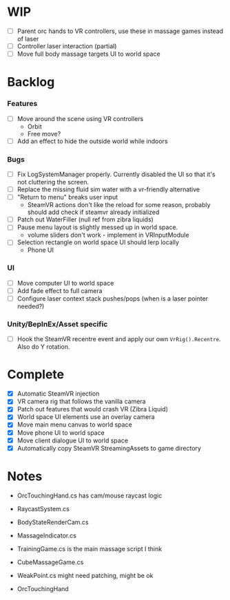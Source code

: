 ﻿# WIP

- [ ] Parent orc hands to VR controllers, use these in massage games instead of laser
- [ ] Controller laser interaction (partial)
- [ ] Move full body massage targets UI to world space

# Backlog

### Features

- [ ] Move around the scene using VR controllers
  - Orbit
  - Free move?
- [ ] Add an effect to hide the outside world while indoors

### Bugs 

- [ ] Fix LogSystemManager properly. Currently disabled the UI so that it's not cluttering the screen.
- [ ] Replace the missing fluid sim water with a vr-friendly alternative
- [ ] "Return to menu" breaks user input
  - SteamVR actions don't like the reload for some reason, probably should add check if steamvr already initialized
- [ ] Patch out WaterFiller (null ref from zibra liquids)
- [ ] Pause menu layout is slightly messed up in world space.
  - volume sliders don't work - implement in VRInputModule
- [ ] Selection rectangle on world space UI should lerp locally
  - Phone UI

### UI
 
- [ ] Move computer UI to world space
- [ ] Add fade effect to full camera
- [ ] Configure laser context stack pushes/pops (when is a laser pointer needed?)

### Unity/BepInEx/Asset specific

- [ ] Hook the SteamVR recentre event and apply our own `VrRig().Recentre`. Also do Y rotation.

# Complete

- [X] Automatic SteamVR injection
- [X] VR camera rig that follows the vanilla camera
- [X] Patch out features that would crash VR (Zibra Liquid)
- [X] World space UI elements use an overlay camera
- [X] Move main menu canvas to world space
- [X] Move phone UI to world space
- [X] Move client dialogue UI to world space
- [X] Automatically copy SteamVR StreamingAssets to game directory

# Notes

- OrcTouchingHand.cs has cam/mouse raycast logic
- RaycastSystem.cs
- BodyStateRenderCam.cs
- MassageIndicator.cs
- TrainingGame.cs is the main massage script I think
- CubeMassageGame.cs
- WeakPoint.cs might need patching, might be ok


- OrcTouchingHand
